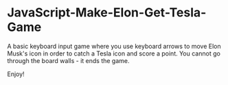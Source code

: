 # JavaScript-Make-Elon-Get-Tesla-Game

A basic keyboard input game where you use keyboard arrows to move Elon Musk's icon in order to catch a Tesla icon and score a point. You cannot go through the board walls - it ends the game.

Enjoy!
